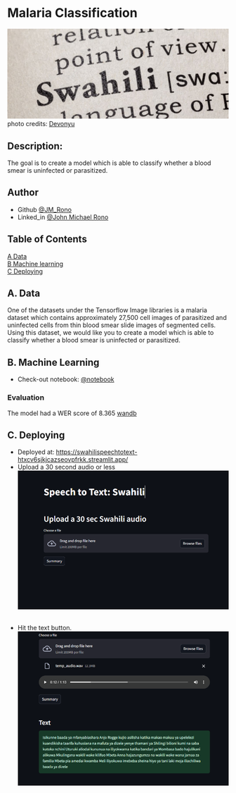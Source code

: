 # Malaria Classification


![car](https://github.com/Jayem-11/Swahili_speech_to_text/blob/main/sw.jpg)
photo credits: [Devonyu](https://www.istockphoto.com/portfolio/Devonyu?mediatype=photography)  

## Description: 
The goal is to create a model which is able to classify whether a blood smear is uninfected or parasitized.   

## Author
- Github [@JM_Rono](https://github.com/Jayem-11)
- Linked_in [@John Michael Rono](https://www.linkedin.com/in/john-michael-rono-26a2b6183/?lipi=urn%3Ali%3Apage%3Ad_flagship3_feed%3BGItpY4FbT0mUzd4XQz%2FwxQ%3D%3D)

## Table of Contents
[A Data](#dt) <br>
[B Machine learning](#ml) <br>
[C Deploying](#dp) <br>

## <span id="dt">A. Data </span>
One of the datasets under the Tensorflow Image libraries is a malaria dataset which contains approximately 27,500 cell images of parasitized and uninfected cells from thin blood smear slide images of segmented cells.
Using this dataset, we would like you to create a model which is able to classify whether a blood smear is uninfected or parasitized.

## <span id="ml">B. Machine Learning </span>

- Check-out notebook:  [@notebook](https://github.com/Jayem-11/Swahili_speech_to_text/blob/main/swahili-whisper-finetuning.ipynb)


### Evaluation
The model had a WER score of 8.365
[wandb](https://api.wandb.ai/links/ronojohnmichael/8bafteyt)

## <span id="dp"> C. Deploying </span>

- Deployed at: https://swahilispeechtotext-htxcv6sjkjcazseovpfrkk.streamlit.app/
- Upload a 30 second audio or less 
![Jupyter notebook example](https://github.com/Jayem-11/Swahili_speech_to_text/blob/main/ui1.png)

## 

- Hit the text button.
![Jupyter notebook example](https://github.com/Jayem-11/Swahili_speech_to_text/blob/main/ui2.png)




